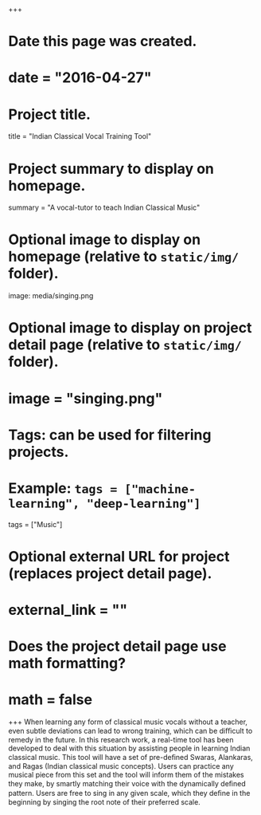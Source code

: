 +++
# Date this page was created.
# date = "2016-04-27"

# Project title.
title = "Indian Classical Vocal Training Tool"

# Project summary to display on homepage.
summary = "A vocal-tutor to teach Indian Classical Music"

# Optional image to display on homepage (relative to `static/img/` folder).
image: media/singing.png

# Optional image to display on project detail page (relative to `static/img/` folder).
# image = "singing.png"

# Tags: can be used for filtering projects.
# Example: `tags = ["machine-learning", "deep-learning"]`
tags = ["Music"]

# Optional external URL for project (replaces project detail page).
# external_link = ""

# Does the project detail page use math formatting?
# math = false

+++
When learning any form of classical music vocals without a teacher, even subtle deviations can lead to wrong training, which can be diﬃcult to remedy in the future. In this research work, a real-time tool has been developed to deal with this situation by assisting people in learning Indian classical music. This tool will have a set of pre-deﬁned Swaras, Alankaras, and Ragas (Indian classical music concepts). Users can practice any musical piece from this set and the tool will inform them of the mistakes they make, by smartly matching their voice with the dynamically deﬁned pattern. Users are free to sing in any given scale, which they deﬁne in the beginning by singing the root note of their preferred scale.
